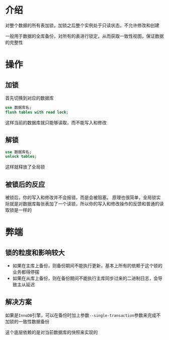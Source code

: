 # 介绍
对整个数据的所有表加锁，加锁之后整个实例处于只读状态，不允许修改和创建

一般用于数据的全库备份，对所有的表进行锁定，从而获取一致性视图，保证数据的完整性

# 操作
## 加锁
首先切换到对应的数据库
```SQL
use 数据库名;
flush tables with read lock;
```
这样当前的数据库就只能够读取，而不能写入和修改

## 解锁
```SQL
use 数据库名;
unlock tables;
```
这样就释放了全局锁

## 被锁后的反应
被锁后，你的写入和修改并不会报错，而是会被阻塞。
原理也很简单，全局锁实际就是对数据库每张表加了一个读锁，所以你的写入和修改操作的反馈和普通的读取锁是一样的

# 弊端
## 锁的粒度和影响较大
* 如果在主库上备份，则备份期间不能执行更新，基本上所有的依赖于这个锁的业务都得停摆
* 如果在从库上备份，则在备份期间不能执行主库同步过来的二进制日志，会导致主从延迟

## 解决方案
如果是`InnoDB`引擎，可以在备份时加上参数`--single-transaction`参数来完成不加锁的一致性数据备份

这个底层依赖的是对当前数据库的快照来实现的
